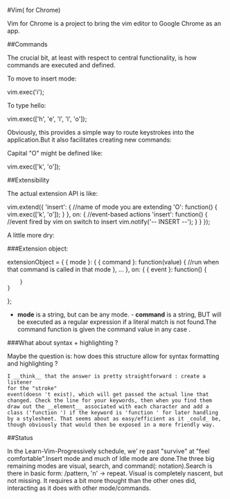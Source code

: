 #Vim(
for Chrome)

Vim
for Chrome is a project to bring the vim editor to Google Chrome as an app.

##Commands

The crucial bit, at least with respect to central functionality, is how commands are executed and defined.

To move to insert mode:

vim.exec('i');

To type hello:

vim.exec(['h', 'e', 'l', 'l', 'o']);

Obviously, this provides a simple way to route keystrokes into the application.But it also facilitates creating new commands:

Capital "O"
might be defined like:

vim.exec(['k', 'o']);


##Extensibility

The actual extension API is like:

vim.extend({
	'insert': { //name of mode you are extending
		'O': function() {
			vim.exec(['k', 'o']);
		}
	},
	on: { //event-based actions
		'insert': function() { //event fired by vim on switch to insert
			vim.notify('-- INSERT --');
		}
	}
});

A little more dry:

###Extension object:

extensionObject = {
	{
		mode
	}: {
		{
			command
		}: function(value) {
			//run when that command is called in that mode
		},
		...
	},
	on: {
		{
			event
		}: function() {

		}
	}
};

- __mode__ is a string, but can be any mode. - __command__ is a string, BUT will be executed as a regular expression
if a literal match is not found.The command
function is given the command value in any
case .

###What about syntax + highlighting ?

Maybe the question is:
	how does this structure allow
	for syntax formatting and highlighting ?

	I __think__ that the answer is pretty straightforward : create a listener
	for the "stroke"
	event(doesn 't exist), which will get passed the actual line that changed. Check the line for your keywords, then when you find them draw out the __element__ associated with each character and add a class ('function ') if the keyword is 'function ' for later handling by a stylesheet. That seems about as easy/efficient as it _could_ be, though obviously that would then be exposed in a more friendly way.

##Status

In the Learn-Vim-Progressively schedule, we'
	re past "survive"
	at "feel comfortable".Insert mode and much of Idle mode are done.The three big remaining modes are visual, search, and command(: notation).Search is there in basic form: /pattern, 'n' -> repeat. Visual is completely nascent, but not missing. It requires a bit more thought than the other ones did, interacting as it does with other mode/commands.
